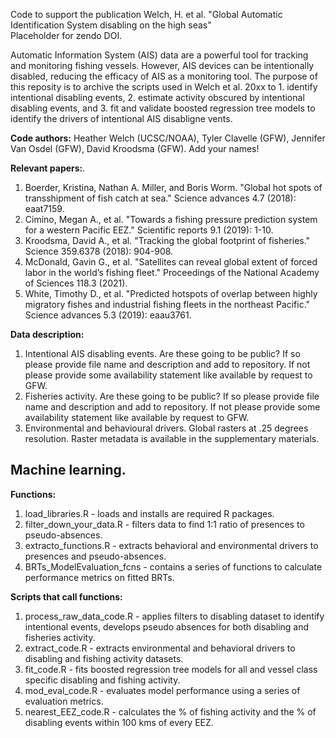 Code to support the publication Welch, H. et al. "Global Automatic Identification System disabling on the high seas"  
Placeholder for zendo DOI. 

Automatic Information System (AIS) data are a powerful tool for tracking and monitoring fishing vessels. However, AIS devices can be intentionally disabled, reducing the efficacy of AIS as a monitoring tool. The purpose of this reposity is to archive the scripts used in Welch et al. 20xx to 1. identify intentional disabling events, 2. estimate activity obscured by intentional disabling events, and 3. fit and validate boosted regression tree models to identify the drivers of intentional AIS disabligne vents.

**Code authors:** Heather Welch (UCSC/NOAA), Tyler Clavelle (GFW), Jennifer Van Osdel (GFW), David Kroodsma (GFW). Add your names!  

**Relevant papers:**. 

1. Boerder, Kristina, Nathan A. Miller, and Boris Worm. "Global hot spots of transshipment of fish catch at sea." Science advances 4.7 (2018): eaat7159.  
2. Cimino, Megan A., et al. "Towards a fishing pressure prediction system for a western Pacific EEZ." Scientific reports 9.1 (2019): 1-10.  
3. Kroodsma, David A., et al. "Tracking the global footprint of fisheries." Science 359.6378 (2018): 904-908.  
4. McDonald, Gavin G., et al. "Satellites can reveal global extent of forced labor in the world’s fishing fleet." Proceedings of the National Academy of Sciences 118.3 (2021).  
5. White, Timothy D., et al. "Predicted hotspots of overlap between highly migratory fishes and industrial fishing fleets in the northeast Pacific." Science advances 5.3 (2019): eaau3761.  

**Data description:**
1. Intentional AIS disabling events. Are these going to be public? If so please provide file name and description and add to repository. If not please provide some availability statement like available by request to GFW.  
2. Fisheries activity.  Are these going to be public? If so please provide file name and description and add to repository. If not please provide some availability statement like available by request to GFW. 
3. Environmental and behavioural drivers. Global rasters at .25 degrees resolution. Raster metadata is available in the supplementary materials.  

## Machine learning. 
**Functions:**  
1. load_libraries.R - loads and installs are required R packages. 
2. filter_down_your_data.R - filters data to find 1:1 ratio of presences to pseudo-absences.  
3. extracto_functions.R - extracts behavioral and environmental drivers to presences and pseudo-absences.  
4. BRTs_ModelEvaluation_fcns - contains a series of functions to calculate performance metrics on fitted BRTs. 

**Scripts that call functions:**
1. process_raw_data_code.R - applies filters to disabling dataset to identify intentional events, develops pseudo absences for both disabling and fisheries activity. 
2. extract_code.R - extracts environmental and behavioral drivers to disabling and fishing activity datasets. 
3. fit_code.R - fits boosted regression tree models for all and vessel class specific disabling and fishing activity. 
4. mod_eval_code.R - evaluates model performance using a series of evaluation metrics. 
5. nearest_EEZ_code.R - calculates the % of fishing activity and the % of disabling events within 100 kms of every EEZ. 
